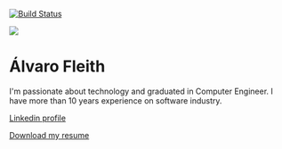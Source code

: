[![Build Status](https://travis-ci.org/fleith/resume.svg?branch=master)](https://travis-ci.org/fleith/resume)

![](https://www.gravatar.com/avatar/4fb2e12ddb7e91c7d8903c1148ff8b0c?s=200)

# Álvaro Fleith

I'm passionate about technology and graduated in Computer Engineer. I have more than 10 years experience on software industry.



[Linkedin profile](www.linkedin.com/in/alvarofleith)

[Download my resume](https://www.dropbox.com/s/kijypd7rjyt5k25/resume.pdf?dl=1)
